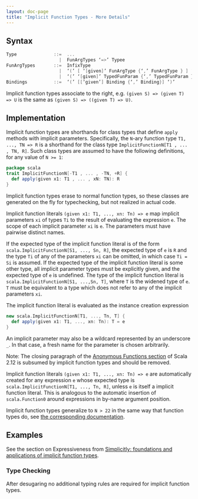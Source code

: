 ```yaml
---
layout: doc-page
title: "Implicit Function Types - More Details"
---
```


## Syntax
```scala
Type              ::=  ...
                    |  FunArgTypes ‘=>’ Typee
FunArgTypes       ::=  InfixType
                    |  ‘(’ [ ‘[given]’ FunArgType {‘,’ FunArgType } ] ‘)’
                    |  ‘(’ ‘[given]’ TypedFunParam {‘,’ TypedFunParam } ‘)’
Bindings          ::=  ‘(’ [[‘given’] Binding {‘,’ Binding}] ‘)’
```
Implicit function types associate to the right, e.g.
`(given S) => (given T) => U` is the same as `(given S) => ((given T) => U)`.

## Implementation

Implicit function types are shorthands for class types that define `apply`
methods with implicit parameters. Specifically, the `N`-ary function type
`T1, ..., TN => R` is a shorthand for the class type
`ImplicitFunctionN[T1 , ... , TN, R]`. Such class types are assumed to have the following definitions, for any value of `N >= 1`:
```scala
package scala
trait ImplicitFunctionN[-T1 , ... , -TN, +R] {
  def apply(given x1: T1 , ... , xN: TN): R
}
```
Implicit function types erase to normal function types, so these classes are
generated on the fly for typechecking, but not realized in actual code.

Implicit function literals `(given x1: T1, ..., xn: Tn) => e` map
implicit parameters `xi` of types `Ti` to the result of evaluating the expression `e`.
The scope of each implicit parameter `xi` is `e`. The parameters must have pairwise distinct names.

If the expected type of the implicit function literal is of the form
`scala.ImplicitFunctionN[S1, ..., Sn, R]`, the expected type of `e` is `R` and
the type `Ti` of any of the parameters `xi` can be omitted, in which case `Ti
= Si` is assumed. If the expected type of the implicit function literal is
some other type, all implicit parameter types must be explicitly given, and the expected type of `e` is undefined.
The type of the implicit function literal is `scala.ImplicitFunctionN[S1, ...,Sn, T]`, where `T` is the widened
type of `e`. `T` must be equivalent to a type which does not refer to any of
the implicit parameters `xi`.

The implicit function literal is evaluated as the instance creation
expression
```scala
new scala.ImplicitFunctionN[T1, ..., Tn, T] {
  def apply(given x1: T1, ..., xn: Tn): T = e
}
```
An implicit parameter may also be a wildcard represented by an underscore `_`. In
that case, a fresh name for the parameter is chosen arbitrarily.

Note: The closing paragraph of the [Anonymous Functions section](https://www.scala-lang.org/files/archive/spec/2.12/06-expressions.html#anonymous-functions)
of Scala 2.12 is subsumed by implicit function types and should be removed.

Implicit function literals `(given x1: T1, ..., xn: Tn) => e` are
automatically created for any expression `e` whose expected type is
`scala.ImplicitFunctionN[T1, ..., Tn, R]`, unless `e` is
itself a implicit function literal. This is analogous to the automatic
insertion of `scala.Function0` around expressions in by-name argument position.

Implicit function types generalize to `N > 22` in the same way that function types do, see [the corresponding
documentation](../dropped-features/limit22.md).

## Examples

See the section on Expressiveness from [Simplicitly: foundations and applications of implicit function types](https://dl.acm.org/citation.cfm?id=3158130).

### Type Checking

After desugaring no additional typing rules are required for implicit function types.

